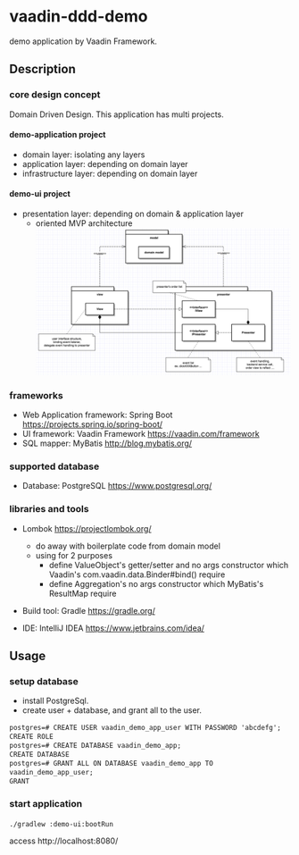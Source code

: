 # vaadin-ddd-demo

demo application by Vaadin Framework.  

## Description

### core design concept

Domain Driven Design.
This application has multi projects.

#### demo-application project

* domain layer: isolating any layers
* application layer: depending on domain layer
* infrastructure layer: depending on domain layer

#### demo-ui project

* presentation layer: depending on domain & application layer
  * oriented MVP architecture
![mvp-concept](./mvp-concept.png)

### frameworks

* Web Application framework: Spring Boot https://projects.spring.io/spring-boot/ 
* UI framework: Vaadin Framework https://vaadin.com/framework
* SQL mapper: MyBatis http://blog.mybatis.org/

### supported database

* Database: PostgreSQL https://www.postgresql.org/

### libraries and tools

* Lombok https://projectlombok.org/
  * do away with boilerplate code from domain model
  * using for 2 purposes
    * define ValueObject's getter/setter and no args constructor which Vaadin's com.vaadin.data.Binder#bind() require
    * define Aggregation's no args constructor which MyBatis's ResultMap require

* Build tool: Gradle https://gradle.org/
* IDE: IntelliJ IDEA https://www.jetbrains.com/idea/

## Usage

### setup database

* install PostgreSql.
* create user + database, and grant all to the user. 

```
postgres=# CREATE USER vaadin_demo_app_user WITH PASSWORD 'abcdefg';
CREATE ROLE
postgres=# CREATE DATABASE vaadin_demo_app;
CREATE DATABASE
postgres=# GRANT ALL ON DATABASE vaadin_demo_app TO vaadin_demo_app_user;
GRANT
```

### start application

`./gradlew :demo-ui:bootRun`

access http://localhost:8080/
